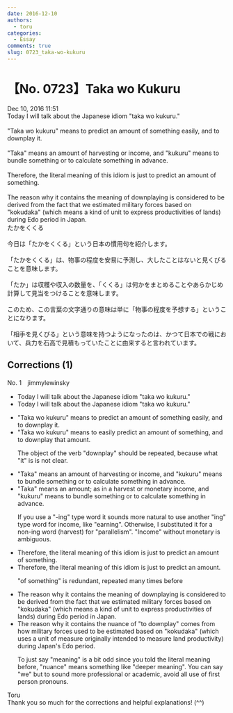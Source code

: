 ```yaml
---
date: 2016-12-10
authors:
  - toru
categories:
  - Essay
comments: true
slug: 0723_taka-wo-kukuru
---
```


# 【No. 0723】Taka wo Kukuru
<div class="date">Dec 10, 2016 11:51</div>
<div id="post"><div id="body_show_ori">
Today I will talk about the Japanese idiom "taka wo kukuru."<br/><br/>"Taka wo kukuru" means to predict an amount of something easily, and to downplay it.<br/><br/>"Taka" means an amount of harvesting or income, and "kukuru" means to bundle something or to calculate something in advance.<br/><br/>Therefore, the literal meaning of this idiom is just to predict an amount of something.<br/><br/>The reason why it contains the meaning of downplaying is considered to be derived from the fact that we estimated military forces based on "kokudaka" (which means a kind of unit to express productivities of lands) during Edo period in Japan.
</div></div>

<!-- more -->

<div id="post_ja"><div id="body_show_mo">
たかをくくる<br/><br/>今日は「たかをくくる」という日本の慣用句を紹介します。<br/><br/>「たかをくくる」は、物事の程度を安易に予測し、大したことはないと見くびることを意味します。<br/><br/>「たか」は収穫や収入の数量を、「くくる」は何かをまとめることやあらかじめ計算して見当をつけることを意味します。<br/><br/>このため、この言葉の文字通りの意味は単に「物事の程度を予想する」ということになります。<br/><br/>「相手を見くびる」という意味を持つようになったのは、かつて日本での戦において、兵力を石高で見積もっていたことに由来すると言われています。
</div></div>

## Corrections (1)
<div id="block"><div class="first_name"> No. 1　<span class="just_name">jimmylewinsky</span></div><div id="block2">
<ul class="correction_field">
<li class="incorrect">Today I will talk about the Japanese idiom "taka wo kukuru."</li>
<li class="corrected correct">
Today I will talk about the Japanese idiom "taka wo kukuru."
</li>
</ul>
<ul class="correction_field">
<li class="incorrect">"Taka wo kukuru" means to predict an amount of something easily, and to downplay it.</li>
<li class="corrected correct">
"Taka wo kukuru" means to easily predict an amount of something, and to downplay that amount.
<p class="correction_comment">The object of the verb "downplay" should be repeated, because what "it" is is not clear.</p>
</li>
</ul>
<ul class="correction_field">
<li class="incorrect">"Taka" means an amount of harvesting or income, and "kukuru" means to bundle something or to calculate something in advance.</li>
<li class="corrected correct">
"Taka" means an amount; as in a harvest or monetary income, and "kukuru" means to bundle something or to calculate something in advance.
<p class="correction_comment">If you use a "-ing" type word it sounds more natural to use another "ing" type word for income, like "earning". Otherwise, I substituted it for a non-ing word (harvest) for "parallelism". "Income" without monetary is ambiguous.</p>
</li>
</ul>
<ul class="correction_field">
<li class="incorrect">Therefore, the literal meaning of this idiom is just to predict an amount of something.</li>
<li class="corrected correct">
Therefore, the literal meaning of this idiom is just to predict an amount.
<p class="correction_comment">"of something" is redundant, repeated many times before</p>
</li>
</ul>
<ul class="correction_field">
<li class="incorrect">The reason why it contains the meaning of downplaying is considered to be derived from the fact that we estimated military forces based on "kokudaka" (which means a kind of unit to express productivities of lands) during Edo period in Japan.</li>
<li class="corrected correct">
The reason why it contains the nuance of "to downplay" comes from how military forces used to be estimated based on "kokudaka" (which uses a unit of measure originally intended to measure land productivity) during Japan's Edo period.
<p class="correction_comment">To just say "meaning" is a bit odd since you told the literal meaning before, "nuance" means something like "deeper meaning". You can say "we" but to sound more professional or academic, avoid all use of first person pronouns.</p>
</li>
</ul>
</div><div class="name"><span class="just_name">Toru</span><br>
Thank you so much for the corrections and helpful explanations! (^^)
</div>
</div>
